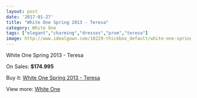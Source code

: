 ```yaml
---
layout: post
date: '2017-01-27'
title: "White One Spring 2013 - Teresa"
category: White One
tags: ["elegant","charming","dresses","prom","teresa"]
image: http://www.idealgown.com/10229-thickbox_default/white-one-spring-2013-teresa.jpg
---
```

White One Spring 2013 - Teresa

On Sales: **$174.995**
<a href="https://www.idealgown.com/en/white-one/4210-white-one-spring-2013-teresa.html"><amp-img layout="responsive" width="600" height="600" src="//www.idealgown.com/10229-thickbox_default/white-one-spring-2013-teresa.jpg" alt="White One Spring 2013 - Teresa 0" /></a>
<a href="https://www.idealgown.com/en/white-one/4210-white-one-spring-2013-teresa.html"><amp-img layout="responsive" width="600" height="600" src="//www.idealgown.com/10230-thickbox_default/white-one-spring-2013-teresa.jpg" alt="White One Spring 2013 - Teresa 1" /></a>

Buy it: [White One Spring 2013 - Teresa](https://www.idealgown.com/en/white-one/4210-white-one-spring-2013-teresa.html "White One Spring 2013 - Teresa")

View more: [White One](https://www.idealgown.com/en/49-white-one "White One")